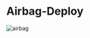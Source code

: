# Airbag-Deploy

![airbag](https://user-images.githubusercontent.com/30493045/48315842-65148700-e601-11e8-9a3c-6a15954873d7.PNG)
